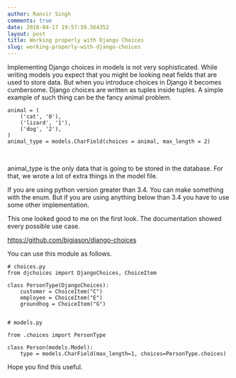 ```yaml
---
author: Ranvir Singh
comments: true
date: 2018-04-17 19:57:59.564352
layout: post
title: Working properly with Django Choices
slug: working-properly-with-django-choices
---
```

Implementing Django choices in models is not very sophisticated. While writing models you expect that you might be looking neat fields that are used to store data. But when you introduce choices in Django it becomes cumbersome. Django choices are written as tuples inside tuples. A simple example of such thing can be the fancy animal problem.

    
    
    animal = (
        ('cat', '0'),
    	('lizard', '1'),
    	('dog', '2'),
    )
    animal_type = models.CharField(choices = animal, max_length = 2)

&nbsp;

animal\_type is the only data that is going to be stored in the database. For that, we wrote a lot of extra things in the model&nbsp;file.&nbsp;

If you are using python version greater than 3.4. You can make something with the enum. But if you are using anything below than 3.4 you have to use some other implementation.&nbsp;

This one looked good to me on the first look. The documentation showed every possible use case.

<https://github.com/bigjason/django-choices>

You can use this module as follows.&nbsp;

    
    
    
    # choices.py
    from djchoices import DjangoChoices, ChoiceItem
    
    class PersonType(DjangoChoices):
        customer = ChoiceItem("C")
        employee = ChoiceItem("E")
        groundhog = ChoiceItem("G")
    
    
    # models.py
    
    from .choices import PersonType
    
    class Person(models.Model):
        type = models.CharField(max_length=1, choices=PersonType.choices)
    

Hope you find this useful.